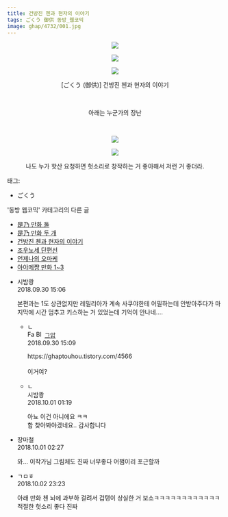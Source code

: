 ```yaml
---
title: 건방진 첸과 현자의 이야기
tags: ごくう 御供 동방_웹코믹
image: ghap/4732/001.jpg
---
```

<div class="article">
<p style="text-align: center; clear: none; float: none;"><img src="{{ site.nasurl }}/ghap/4732/001.jpg"/></p>
<p style="text-align: center; clear: none; float: none;"><img src="{{ site.nasurl }}/ghap/4732/002.jpg"/></p>
<p style="text-align: center; clear: none; float: none;"><img src="{{ site.nasurl }}/ghap/4732/003.jpg"/></p>
<p style="text-align: center; clear: none; float: none;">[ごくう (御供)] 건방진 첸과 현자의 이야기</p>
<p style="text-align: center; clear: none; float: none;"><br/></p>
<p style="text-align: center; clear: none; float: none;">아래는 누군가의 장난</p>
<p style="text-align: center; clear: none; float: none;"><br/></p>
<p style="text-align: center; clear: none; float: none;"><img src="{{ site.nasurl }}/ghap/4732/004.jpg"/></p>
<p style="text-align: center; clear: none; float: none;"><img src="{{ site.nasurl }}/ghap/4732/005.jpg"/></p>
<p style="text-align: center; clear: none; float: none;"></p>
<p style="text-align: center; clear: none; float: none;"></p>
<p style="text-align: center; clear: none; float: none;">나도 누가 핫산 요청하면 헛소리로 창작하는 거 좋아해서 저런 거 좋더라.</p>
</div><div class="tagTrail">
<p>태그: </p>
<ul>
<li>ごくう</li>
</ul>
</div><div class="another">
<p>'동방 웹코믹' 카테고리의 다른 글</p>
<ul>
<li><a href="/2018-10-07-ghap_4744">是乃 만화 둘</a></li>
<li><a href="/2018-10-03-ghap_4735">是乃 만화 두 개</a></li>
<li><a href="/2018-09-30-ghap_4732">건방진 첸과 현자의 이야기</a></li>
<li><a href="/2018-09-30-ghap_4731">조우노세 단편선</a></li>
<li><a href="/2018-09-28-ghap_4726">언제나의 오마케</a></li>
<li><a href="/2018-09-26-ghap_4723">아야메쨩 만화 1~3</a></li>
</ul>
</div><div class="cb_module cb_fluid">
<div class="cb_wrt cb_profile">
<div class="comment">
<ul>
<li class="cb_thumb_off" id="comment15342290">
<div class="cb_comment_area">
<div class="cb_info_area">
<div class="cb_section">
<span class="cb_nick_name">시밤쾅</span>
</div>
<div class="cb_section">
<span class="cb_date">2018.09.30 15:06 </span>
</div>
</div>
<div class="cb_dsc_comment">
<p class="cb_dsc">
											본편과는 1도 상관없지만 레밀리아가 계속 사쿠야한테 어필하는데 안받아주다가 마지막에 시간 멈추고 키스하는 거 있었는데 기억이 안나네....
										</p>
</div>
<ul>
<li class="cb_thumb_off" id="comment15342291">
<span class="cb_bu_subnode">ㄴ</span>
<div class="cb_comment_area">
<div class="cb_info_area">
<div class="cb_section">
<span class="cb_nick_name"><img alt="Favicon of https://ghaptouhou.tistory.com" height="16" onerror="this.onerror=null;this.parentNode.removeChild(this)" src="https://ghaptouhou.tistory.com/favicon.ico" width="16"/> <img alt="BlogIcon" height="16" onerror="this.parentNode.removeChild(this)" src="https://ghaptouhou.tistory.com/index.gif" width="16"/> <a href="https://ghaptouhou.tistory.com" onclick="return openLinkInNewWindow(this)"> 그압</a><span class="tistoryProfileLayerTrigger" onclick='TistoryProfile.show(event, this, {"title":"\uc800\uae30 \uc774\uac70 \ub098\uc911\uc5d0 \uc218\uc815 \uac00\ub2a5\ud558\ub098\uc694","url":"https:\/\/ghap.tistory.com","nickname":"\uadf8\uc555","items":[]}); return false;'></span></span>
</div>
<div class="cb_section">
<span class="cb_date">2018.09.30 15:09 </span>
</div>
</div>
<div class="cb_dsc_comment">
<p class="cb_dsc">
																https://ghaptouhou.tistory.com/4566<br/>
<br/>
이거여?
															</p>
</div>
</div>
</li>
<li class="cb_thumb_off" id="comment15342518">
<span class="cb_bu_subnode">ㄴ</span>
<div class="cb_comment_area">
<div class="cb_info_area">
<div class="cb_section">
<span class="cb_nick_name">시밤쾅</span>
</div>
<div class="cb_section">
<span class="cb_date">2018.10.01 01:19 </span>
</div>
</div>
<div class="cb_dsc_comment">
<p class="cb_dsc">
																아뇨 이건 아니에요 ㅋㅋ<br/>
함 찾아봐야겠네요.. 감사합니다
															</p>
</div>
</div>
</li>
</ul>
</div></li>
<li class="cb_thumb_off" id="comment15342538">
<div class="cb_comment_area">
<div class="cb_info_area">
<div class="cb_section">
<span class="cb_nick_name">장마철</span>
</div>
<div class="cb_section">
<span class="cb_date">2018.10.01 02:27 </span>
</div>
</div>
<div class="cb_dsc_comment">
<p class="cb_dsc">
											와... 이작가님 그림체도 진짜 너무좋다 어쩜이리 포근할까
										</p>
</div>
</div></li>
<li class="cb_thumb_off" id="comment15344001">
<div class="cb_comment_area">
<div class="cb_info_area">
<div class="cb_section">
<span class="cb_nick_name">ㄱㅁㅎ</span>
</div>
<div class="cb_section">
<span class="cb_date">2018.10.02 23:23 </span>
</div>
</div>
<div class="cb_dsc_comment">
<p class="cb_dsc">
											아래 만화 첸 뇌에 과부하 걸려서 겁탱이 상실한 거 보소ㅋㅋㅋㅋㅋㅋㅋㅋㅋㅋㅋㅋ 적절한 헛소리 좋다 진짜
										</p>
</div>
</div></li>
</ul>
</div>
</div><!-- commentList close -->
</div>